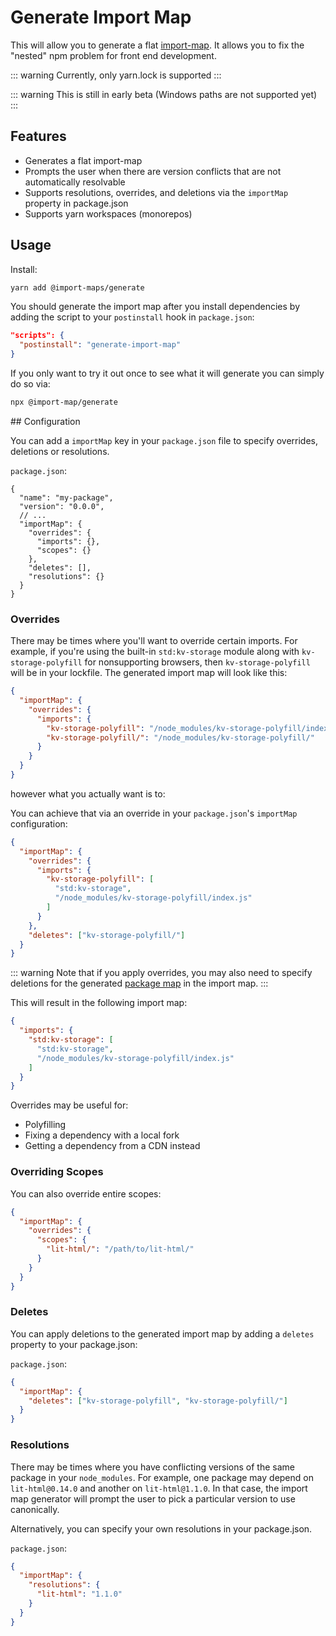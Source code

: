 # Generate Import Map

[//]: # (AUTO INSERT HEADER PREPUBLISH)

This will allow you to generate a flat [import-map](https://github.com/WICG/import-maps).
It allows you to fix the "nested" npm problem for front end development.

::: warning
Currently, only yarn.lock is supported
:::

::: warning
This is still in early beta (Windows paths are not supported yet)
:::

## Features
- Generates a flat import-map
- Prompts the user when there are version conflicts that are not automatically resolvable
- Supports resolutions, overrides, and deletions via the `importMap` property in package.json
- Supports yarn workspaces (monorepos)

## Usage

Install:

```bash
yarn add @import-maps/generate
```

You should generate the import map after you install dependencies by adding the script to your `postinstall` hook in `package.json`:

```json
"scripts": {
  "postinstall": "generate-import-map"
}
```

If you only want to try it out once to see what it will generate you can simply do so via:

```bash
npx @import-map/generate
```

## Configuration

You can add a `importMap` key in your `package.json` file to specify overrides, deletions or resolutions.

`package.json`:
```
{
  "name": "my-package",
  "version": "0.0.0",
  // ...
  "importMap": {
    "overrides": {
      "imports": {},
      "scopes": {}
    },
    "deletes": [],
    "resolutions": {}
  }
}
```

### Overrides

There may be times where you'll want to override certain imports. For example, if you're using the built-in `std:kv-storage` module along with `kv-storage-polyfill` for nonsupporting browsers, then `kv-storage-polyfill`  will be in your lockfile. The generated import map will look like this:

```json
{
  "importMap": {
    "overrides": {
      "imports": {
        "kv-storage-polyfill": "/node_modules/kv-storage-polyfill/index.js",
        "kv-storage-polyfill/": "/node_modules/kv-storage-polyfill/"
      }
    }
  }
}
```

however what you actually want is to:

You can achieve that via an override in your `package.json`'s `importMap` configuration:

```json
{
  "importMap": {
    "overrides": {
      "imports": {
        "kv-storage-polyfill": [
          "std:kv-storage",
          "/node_modules/kv-storage-polyfill/index.js"
        ]
      }
    },
    "deletes": ["kv-storage-polyfill/"]
  }
}
```

::: warning
Note that if you apply overrides, you may also need to specify deletions for the generated [package map](https://github.com/WICG/import-maps#packages-via-trailing-slashes) in the import map.
:::

This will result in the following import map:
```json
{
  "imports": {
    "std:kv-storage": [
      "std:kv-storage",
      "/node_modules/kv-storage-polyfill/index.js"
    ]
  }
}
```

Overrides may be useful for:
- Polyfilling
- Fixing a dependency with a local fork
- Getting a dependency from a CDN instead

### Overriding Scopes

You can also override entire scopes:

```json
{
  "importMap": {
    "overrides": {
      "scopes": {
        "lit-html/": "/path/to/lit-html/"
      }
    }
  }
}
```


### Deletes

You can apply deletions to the generated import map by adding a `deletes` property to your package.json:

`package.json`:
```json
{
  "importMap": {
    "deletes": ["kv-storage-polyfill", "kv-storage-polyfill/"]
  }
}
```

### Resolutions

There may be times where you have conflicting versions of the same package in your `node_modules`. For example, one package may depend on `lit-html@0.14.0` and another on `lit-html@1.1.0`. In that case, the import map generator will prompt the user to pick a particular version to use canonically.

Alternatively, you can specify your own resolutions in your package.json.

`package.json`:
```json
{
  "importMap": {
    "resolutions": {
      "lit-html": "1.1.0"
    }
  }
}
```
    
<script>
  export default {
    mounted() {
      const editLink = document.querySelector('.edit-link a');
      if (editLink) {
        const url = editLink.href;
        editLink.href = url.substr(0, url.indexOf('/master/')) + '/master/packages/import-maps-generate/README.md';
      }
    }
  }
</script>
